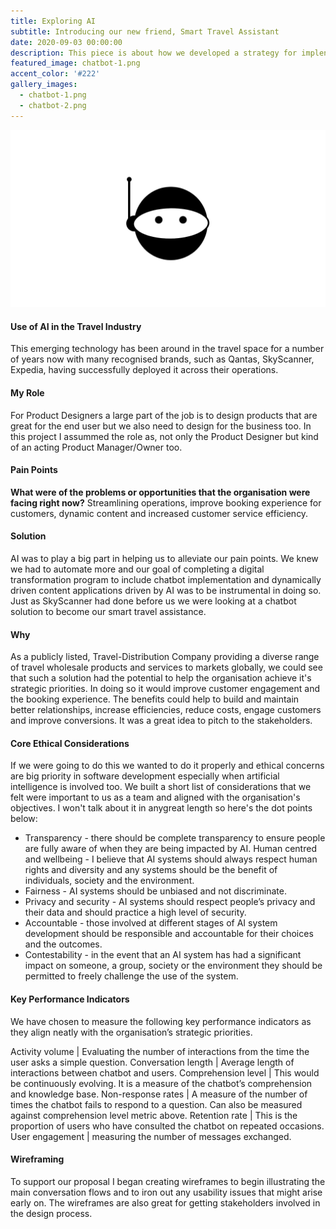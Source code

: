 ```yaml
---
title: Exploring AI
subtitle: Introducing our new friend, Smart Travel Assistant
date: 2020-09-03 00:00:00
description: This piece is about how we developed a strategy for implenting an AI/ML solution to align with the organisation's strategic priorities and to solve immediate problems.
featured_image: chatbot-1.png
accent_color: '#222'
gallery_images:
  - chatbot-1.png
  - chatbot-2.png
---
```




![](../images/projects/chatbot-1.png)


#### Use of AI in the Travel Industry

This emerging technology has been around in the travel space for a number of years now with many recognised brands, such as Qantas, SkyScanner, Expedia, having successfully deployed it across their operations.

#### My Role

For Product Designers a large part of the job is to design products that are great for the end user but we also need to design for the business too.  In this project I assummed the role as, not only the Product Designer but kind of an acting Product Manager/Owner too.

#### Pain Points

**What were of the problems or opportunities that the organisation were facing right now?**
Streamlining operations, improve booking experience for customers, dynamic content and increased customer service efficiency.

#### Solution
AI was to play a big part in helping us to alleviate our pain points. We knew we had to automate more and our goal of completing a digital transformation program to include chatbot implementation and dynamically driven content applications driven by AI was to be instrumental in doing so.  Just as SkyScanner had done before us we were looking at a chatbot solution to become our smart travel assistance. 

#### Why
As a publicly listed, Travel-Distribution Company providing a diverse range of travel wholesale products and services to markets globally, we could see that such a solution had the potential to help the organisation achieve it's strategic priorities.  In doing so it would improve customer engagement and the booking experience.  The benefits could help to build and maintain better relationships, increase efficiencies, reduce costs, engage customers and improve conversions.  It was a great idea to pitch to the stakeholders.

#### Core Ethical Considerations
If we were going to do this we wanted to do it properly and ethical concerns are big priority in software development especially when artificial intelligence is involved too.  We built a short list of considerations that we felt were important to us as a team and aligned with the organisation's objectives.  I won't talk about it in anygreat length so here's the dot points below:

* Transparency - there should be complete transparency to ensure people are fully aware of when they are being impacted by AI.
Human centred and wellbeing - I believe that AI systems should always respect human rights and diversity and any systems should be the benefit of individuals, society and the environment.
* Fairness - AI systems should be unbiased and not discriminate.
* Privacy and security - AI systems should respect people’s privacy and their data and should
practice a high level of security.
* Accountable - those involved at different stages of AI system development should be responsible and accountable for their choices and the outcomes.
* Contestability - in the event that an AI system has had a significant impact on someone, a group, society or the environment they should be permitted to freely challenge the use of the system.

#### Key Performance Indicators
We have chosen to measure the following key performance indicators as they align neatly with the organisation’s strategic priorities.

Activity volume | Evaluating the number of interactions from the time the user asks a simple question. 
Conversation length | Average length of interactions between chatbot and users.
Comprehension level | This would be continuously evolving. It is a measure of the chatbot’s comprehension and knowledge base.
Non-response rates | A measure of the number of times the chatbot fails to respond to a question. Can also be measured against comprehension level metric above.
Retention rate | This is the proportion of users who have consulted the chatbot on repeated occasions.
User engagement | measuring the number of messages exchanged.

#### Wireframing 
To support our proposal I began creating wireframes to begin illustrating the main conversation flows and to iron out any usability issues that might arise early on.  The wireframes are also great for getting stakeholders involved in the design process.

<!-- Insert wireframe images from Balsamiq -->
